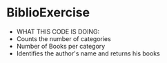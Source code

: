 # BiblioExercise
- WHAT THIS CODE IS DOING:   
- Counts the number of categories 
- Number of Books per category  
- Identifies the author's name and returns his books
